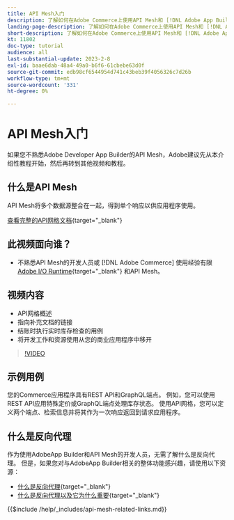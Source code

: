 ```yaml
---
title: API Mesh入门
description: 了解如何在Adobe Commerce上使用API Mesh和 [!DNL Adobe App Builder]. 了解安装AdobeApp Builder、处理项目、创建graphql反向代理等内容。
landing-page-description: 了解如何在Adobe Commerce上使用API Mesh和 [!DNL Adobe App Builder]. 了解安装AdobeIO、使用项目、创建graphql反向代理等内容。
short-description: 了解如何在Adobe Commerce上使用API Mesh和 [!DNL Adobe App Builder]. 了解安装AdobeIO、使用项目、创建graphql反向代理等内容。
kt: 11802
doc-type: tutorial
audience: all
last-substantial-update: 2023-2-8
exl-id: baae6dab-48a4-49a0-b6f6-61cbebe63d0f
source-git-commit: edb98cf6544954d741c43beb39f4056326c7d26b
workflow-type: tm+mt
source-wordcount: '331'
ht-degree: 0%

---
```


# API Mesh入门

如果您不熟悉Adobe Developer App Builder的API Mesh，Adobe建议先从本介绍性教程开始，然后再转到其他视频和教程。

## 什么是API Mesh

API Mesh将多个数据源整合在一起，得到单个响应以供应用程序使用。

[查看完整的API网格文档](https://developer.adobe.com/graphql-mesh-gateway/gateway/overview/){target="_blank"}

## 此视频面向谁？

* 不熟悉API Mesh的开发人员或 [!DNL Adobe Commerce] 使用经验有限 [Adobe I/O Runtime](https://developer.adobe.com/runtime/docs/guides/overview/){target="_blank"} 和API Mesh。

## 视频内容

* API网格概述
* 指向补充文档的链接
* 结账时执行实时库存检查的用例
* 将开发工作和资源使用从您的商业应用程序中移开

>[!VIDEO](https://video.tv.adobe.com/v/3417534?quality=12&learn=on)

## 示例用例

您的Commerce应用程序具有REST API和GraphQL端点。 例如，您可以使用REST API应用特殊定价或GraphQL端点处理库存状态。 使用API网格，您可以定义两个端点、检索信息并将其作为一次响应返回到请求应用程序。

## 什么是反向代理

作为使用AdobeApp Builder和API Mesh的开发人员，无需了解什么是反向代理。 但是，如果您对与AdobeApp Builder相关的整体功能感兴趣，请使用以下资源：

* [什么是反向代理](https://www.imperva.com/learn/performance/reverse-proxy/){target="_blank"}
* [什么是反向代理以及它为什么重要](https://blog.hubspot.com/website/reverse-proxy){target="_blank"}

{{$include /help/_includes/api-mesh-related-links.md}}
